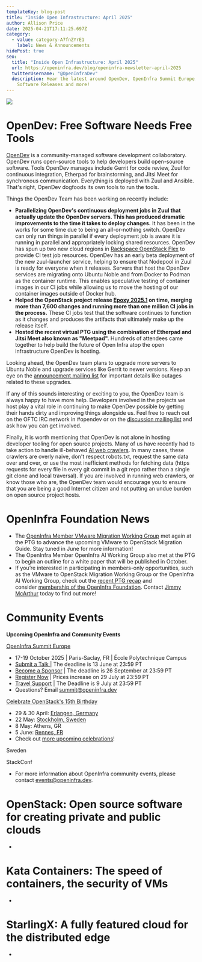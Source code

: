 ```yaml
---
templateKey: blog-post
title: "Inside Open Infrastructure: April 2025"
author: Allison Price
date: 2025-04-21T17:11:25.697Z
category:
  - value: category-A7fnZYrE1
    label: News & Announcements
hidePost: true
seo:
  title: "Inside Open Infrastructure: April 2025"
  url: https://openinfra.dev/blog/openinfra-newsletter-april-2025
  twitterUsername: "@OpenInfraDev"
  description: Hear the latest around OpenDev, OpenInfra Summit Europe, OpenInfra
    Software Releases and more!
---
```

![](/img/graphics-for-su-10-.jpg)

# **OpenDev: Free Software Needs Free Tools**

[OpenDev](https://opendev.org/) is a community-managed software development collaboratory. OpenDev runs open-source tools to help developers build open-source software. Tools OpenDev manages include Gerrit for code review, Zuul for continuous integration, Etherpad for brainstorming, and Jitsi Meet for synchronous communication. Everything is deployed with Zuul and Ansible. That's right, OpenDev dogfoods its own tools to run the tools.

Things the OpenDev Team has been working on recently include:

* **Parallelizing OpenDev's continuous deployment jobs in Zuul that actually update the OpenDev servers. This has produced dramatic improvements to the time it takes to deploy changes.** It has been in the works for some time due to being an all-or-nothing switch. OpenDev can only run things in parallel if every deployment job is aware it is running in parallel and appropriately locking shared resources. OpenDev has spun up two new cloud regions in [Rackspace OpenStack Flex](https://www.rackspace.com/cloud/openstack-flex) to provide CI test job resources. OpenDev has an early beta deployment of the new zuul-launcher service, helping to ensure that Nodepool in Zuul is ready for everyone when it releases. Servers that host the OpenDev services are migrating onto Ubuntu Noble and from Docker to Podman as the container runtime. This enables speculative testing of container images in our CI jobs while allowing us to move the hosting of our container images outside of Docker hub.
* **Helped the OpenStack project release [Epoxy 2025.1](https://releases.openstack.org/epoxy/index.html) on time, merging more than 7,600 changes and running more than one million CI jobs in the process.** These CI jobs test that the software continues to function as it changes and produces the artifacts that ultimately make up the release itself.
* **Hosted the recent virtual PTG using the combination of Etherpad and Jitsi Meet also known as "Meetpad".** Hundreds of attendees came together to help build the future of Open Infra atop the open infrastructure OpenDev is hosting.

Looking ahead, the OpenDev team plans to upgrade more servers to Ubuntu Noble and upgrade services like Gerrit to newer versions. Keep an eye on the [announcement mailing list](https://lists.opendev.org/mailman3/lists/service-announce.lists.opendev.org/) for important details like outages related to these upgrades.

If any of this sounds interesting or exciting to you, the OpenDev team is always happy to have more help. Developers involved in the projects we host play a vital role in continuing to make OpenDev possible by getting their hands dirty and improving things alongside us. Feel free to reach out on the OFTC IRC network in #opendev or on the [discussion mailing list](https://lists.opendev.org/mailman3/lists/service-discuss.lists.opendev.org/) and ask how you can get involved.

Finally, it is worth mentioning that OpenDev is not alone in hosting developer tooling for open source projects. Many of us have recently had to take action to handle ill-behaved [AI web crawlers](https://thelibre.news/foss-infrastructure-is-under-attack-by-ai-companies/). In many cases, these crawlers are overly naive, don't respect robots.txt, request the same data over and over, or use the most inefficient methods for fetching data (https requests for every file in every git commit in a git repo rather than a single git clone and local traversal). If you are involved in running web crawlers, or know those who are, the OpenDev team would encourage you to ensure that you are being a good Internet citizen and not putting an undue burden on open source project hosts.

# OpenInfra Foundation News

* The [OpenInfra Member VMware Migration Working Group](https://www.openstack.org/vmware-migration-to-openstack) met again at the PTG to advance the upcoming VMware to OpenStack Migration Guide. Stay tuned in June for more information! 
* The OpenInfra Member OpenInfra AI Working Group also met at the PTG to begin an outline for a white paper that will be published in October.
* If you’re interested in participating in members-only opportunities, such as the VMware to OpenStack Migration Working Group or the OpenInfra AI Working Group, check out the [recent PTG recap](https://openinfra.org/blog/vmware-ai-working-groups-ptg) and consider [membership of the OpenInfra Foundation](https://openinfra.dev/join/members/). Contact [Jimmy McArthur](mailto:jimmy@openinfra.dev) today to find out more!

# **Community Events**

**Upcoming OpenInfra and Community Events**[](https://www.socallinuxexpo.org/scale/22x/events/open-infra-days)

[OpenInfra Summit Europe](https://summit2025.openinfra.org/)

* [](https://summit2025.openinfra.org/)17-19 October 2025 | Paris-Saclay, FR | École Polytechnique Campus
* [Submit a Talk ](https://summit2025.openinfra.org/cfp/)| The deadline is 13 June at 23:59 PT
* [Become a Sponsor](https://summit2025.openinfra.org/sponsor/) | The deadline is 26 September at 23:59 PT
* [Register Now](https://openinfrasummit25.dakini-pco.com/) | Prices increase on 29 July at 23:59 PT
* [Travel Support](https://openinfrafoundation.formstack.com/forms/openinfra_tsp) | The Deadline is 9 July at 23:59 PT
* Questions? Email [summit@openinfra.dev](mailto:summit@openinfra.dev)

[Celebrate OpenStack's 15th Birthday](https://www.openstack.org/blog/celebrating-15-years-of-openstack/)

* 29 & 30 April: [Erlangen, Germany](https://www.meetup.com/openinfra-lowersaxony/events/306901826/?utm_medium=referral&utm_campaign=share-btn_savedevents_share_modal)
* 22 May: [Stockholm, Sweden](https://www.meetup.com/openinfra-user-group-sweden/events/306139678/?utm_medium=referral&utm_campaign=share-btn_savedevents_share_modal&utm_source=link)
* 8 May: Athens, GR
* 5 June: [Rennes, FR](https://www.meetup.com/fr-FR/openstack-rennes/events/306903998/?eventOrigin=group_upcoming_events)
* Check out [more upcoming celebrations](https://www.openstack.org/blog/celebrating-15-years-of-openstack/)!

Sweden

StackConf

* For more information about OpenInfra community events, please contact [events@openinfra.dev](mailto:events@openinfra.dev).

# OpenStack: Open source software for creating private and public clouds

*

# Kata Containers: The speed of containers, the security of VMs

*

# StarlingX: A fully featured cloud for the distributed edge

*